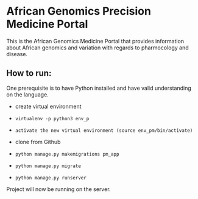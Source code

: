 # African Genomics Precision Medicine Portal

This is the African Genomics Medicine Portal that provides information about African genomics and variation with regards to pharmocology and disease. 

## How to run:

One prerequisite is to have Python installed and have valid understanding on the language. 

* create virtual environment
* `virtualenv -p python3 env_p`
* `activate the new virtual environment (source env_pm/bin/activate)` 

* clone from Github
* `python manage.py makemigrations pm_app`
* `python manage.py migrate`
* `python manage.py runserver`

Project will now be running on the server. 
